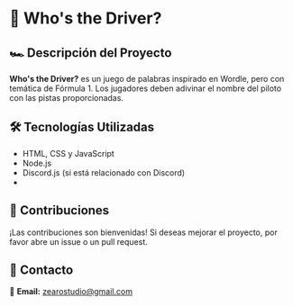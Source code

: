 # 🚀 Who's the Driver?

## 🏎️ Descripción del Proyecto
**Who's the Driver?** es un juego de palabras inspirado en Wordle, pero con temática de Fórmula 1. Los jugadores deben adivinar el nombre del piloto con las pistas proporcionadas.

## 🛠️ Tecnologías Utilizadas
- HTML, CSS y JavaScript
- Node.js
- Discord.js (si está relacionado con Discord)
- 
## 👥 Contribuciones
¡Las contribuciones son bienvenidas! Si deseas mejorar el proyecto, por favor abre un issue o un pull request.

## 📩 Contacto
📧 **Email:** zearostudio@gmail.com 
